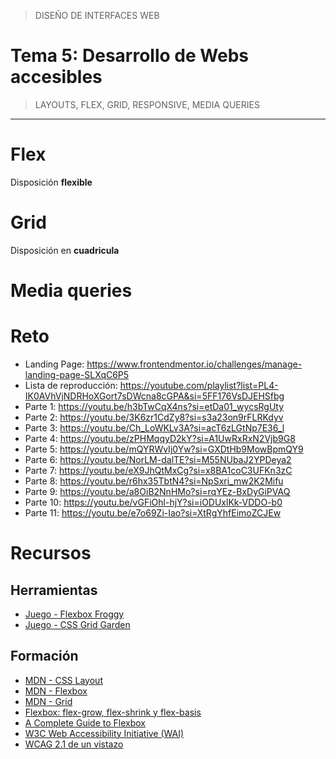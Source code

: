 > DISEÑO DE INTERFACES WEB

# Tema 5: Desarrollo de Webs accesibles  <!-- omit in toc -->
> LAYOUTS, FLEX, GRID, RESPONSIVE, MEDIA QUERIES


---
# Flex

Disposición **flexible**

# Grid

Disposición en **cuadricula**


# Media queries


 
# Reto

- Landing Page: https://www.frontendmentor.io/challenges/manage-landing-page-SLXqC6P5
- Lista de reproducción: https://youtube.com/playlist?list=PL4-IK0AVhVjNDRHoXGort7sDWcna8cGPA&si=5FF176VsDJEHSfbg
- Parte 1: https://youtu.be/h3bTwCqX4ns?si=etDa01_wycsRgUty
- Parte 2: https://youtu.be/3K6zr1CdZy8?si=s3a23on9rFLRKdyv
- Parte 3: https://youtu.be/Ch_LoWKLv3A?si=acT6zLGtNp7E36_l
- Parte 4: https://youtu.be/zPHMqqyD2kY?si=A1UwRxRxN2Vjb9G8
- Parte 5: https://youtu.be/mQYRWvIj0Yw?si=GXDtHb9MowBpmQY9
- Parte 6: https://youtu.be/NorLM-dalTE?si=M55NUbaJ2YPDeya2
- Parte 7: https://youtu.be/eX9JhQtMxCg?si=x8BA1coC3UFKn3zC
- Parte 8: https://youtu.be/r6hx35TbtN4?si=NpSxri_mw2K2Mifu
- Parte 9: https://youtu.be/a8OiB2NnHMo?si=rqYEz-BxDyGiPVAQ
- Parte 10: https://youtu.be/vGFiOhl-hjY?si=iODUxlKk-VDDO-b0
- Parte 11: https://youtu.be/e7o69Zi-Iao?si=XtRgYhfEimoZCJEw


# Recursos

## Herramientas

- [Juego - Flexbox Froggy](https://flexboxfroggy.com/#es)
- [Juego - CSS Grid Garden](https://cssgridgarden.com/#es)

## Formación

- [MDN - CSS Layout](https://developer.mozilla.org/es/docs/Learn/CSS/CSS_layout)
- [MDN - Flexbox](https://developer.mozilla.org/en-US/docs/Web/CSS/CSS_flexible_box_layout/Basic_concepts_of_flexbox)
- [MDN - Grid](https://developer.mozilla.org/en-US/docs/Web/CSS/CSS_grid_layout/Basic_concepts_of_grid_layout)
- [Flexbox: flex-grow, flex-shrink y flex-basis](https://dev.to/duxtech/flexbox-flex-grow-flex-shrink-y-flex-basis-o96)
- [A Complete Guide to Flexbox](https://css-tricks.com/snippets/css/a-guide-to-flexbox/)
- [W3C Web Accessibility Initiative (WAI)](https://www.w3.org/WAI/design-develop/es)
- [WCAG 2.1 de un vistazo](https://www.w3.org/WAI/standards-guidelines/wcag/glance/es)
